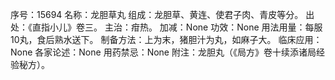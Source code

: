 序号：15694
名称：龙胆草丸
组成：龙胆草、黄连、使君子肉、青皮等分。
出处：《直指小儿》卷三。
主治：疳热。
加减：None
功效：None
用法用量：每服10丸，食后熟水送下。
制备方法：上为末，猪胆汁为丸，如麻子大。
临床应用：None
各家论述：None
用药禁忌：None
附注：龙胆丸（《局方》卷十续添诸局经验秘方）。
